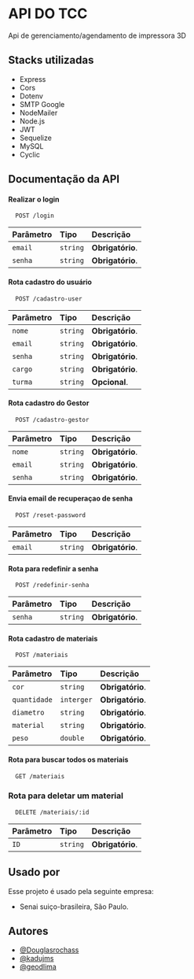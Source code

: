 
# API DO TCC

Api de gerenciamento/agendamento de impressora 3D


## Stacks utilizadas

- Express
- Cors
- Dotenv
- SMTP Google
- NodeMailer
- Node.js
- JWT
- Sequelize
- MySQL
- Cyclic



## Documentação da API

#### Realizar o login

```http
  POST /login
```

| Parâmetro   | Tipo       | Descrição                           |
| :---------- | :--------- | :---------------------------------- |
| `email` | `string` | **Obrigatório**.|
| `senha` | `string` | **Obrigatório**.|


#### Rota cadastro do usuário

```http
  POST /cadastro-user
```

| Parâmetro   | Tipo       | Descrição                           |
| :---------- | :--------- | :---------------------------------- |
| `nome` | `string` | **Obrigatório**.|
| `email` | `string` | **Obrigatório**.|
| `senha` | `string` | **Obrigatório**.|
| `cargo` | `string` | **Obrigatório**.|
| `turma` | `string` | **Opcional**.|

#### Rota cadastro do Gestor


```http
  POST /cadastro-gestor
```

| Parâmetro   | Tipo       | Descrição                           |
| :---------- | :--------- | :---------------------------------- |
| `nome` | `string` | **Obrigatório**.|
| `email` | `string` | **Obrigatório**. |
| `senha` | `string` | **Obrigatório**. |

#### Envia email de recuperaçao de senha

```http
  POST /reset-password
```

| Parâmetro   | Tipo       | Descrição                                   |
| :---------- | :--------- | :------------------------------------------ |
| `email`      | `string` | **Obrigatório**.|


#### Rota para redefinir a senha

```http
  POST /redefinir-senha
```

| Parâmetro   | Tipo       | Descrição                                   |
| :---------- | :--------- | :------------------------------------------ |
| `senha`      | `string` | **Obrigatório**.|


#### Rota cadastro de materiais


```http
  POST /materiais
```

| Parâmetro   | Tipo       | Descrição                           |
| :---------- | :--------- | :---------------------------------- |
| `cor` | `string` | **Obrigatório**.|
| `quantidade` | `interger` | **Obrigatório**.|
| `diametro` | `string` | **Obrigatório**.|
| `material` | `string` | **Obrigatório**.|
| `peso` | `double` | **Obrigatório**. |


#### Rota para buscar todos os materiais


```http
  GET /materiais
```
### Rota para deletar um material

```http
  DELETE /materiais/:id
```

| Parâmetro   | Tipo       | Descrição                                   |
| :---------- | :--------- | :------------------------------------------ |
| `ID`      | `string` | **Obrigatório**.|


## Usado por 

Esse projeto é usado pela seguinte empresa:

- Senai suiço-brasileira, São Paulo.



## Autores

- [@Douglasrochass](https://www.github.com/Douglasrochass)
- [@kadujms](https://www.github.com/kadujms)
- [@geodlima](https://github.com/geodlima)

